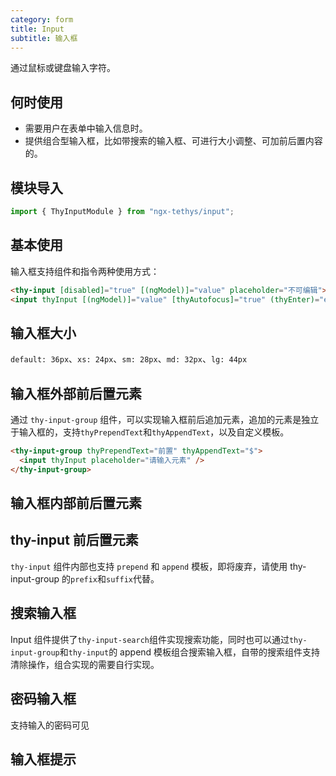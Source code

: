 ```yaml
---
category: form
title: Input
subtitle: 输入框
---
```


<alert>通过鼠标或键盘输入字符。</alert>

## 何时使用

- 需要用户在表单中输入信息时。
- 提供组合型输入框，比如带搜索的输入框、可进行大小调整、可加前后置内容的。

## 模块导入
```ts
import { ThyInputModule } from "ngx-tethys/input";
```

## 基本使用

输入框支持组件和指令两种使用方式：
```html
<thy-input [disabled]="true" [(ngModel)]="value" placeholder="不可编辑"></thy-input>
<input thyInput [(ngModel)]="value" [thyAutofocus]="true" (thyEnter)="enter()" placeholder="请输入" />
```

<example name="thy-input-basic-example" />  

## 输入框大小
`default: 36px`、`xs: 24px`、`sm: 28px`、`md: 32px`、`lg: 44px`

<example name="thy-input-size-example" /> 

## 输入框外部前后置元素

通过 `thy-input-group` 组件，可以实现输入框前后追加元素，追加的元素是独立于输入框的，支持`thyPrependText`和`thyAppendText`，以及自定义模板。

```html
<thy-input-group thyPrependText="前置" thyAppendText="$">
  <input thyInput placeholder="请输入元素" />
</thy-input-group>
```

<example name="thy-input-group-example" />  

## 输入框内部前后置元素

<example name="thy-input-pre-suffix-example" />  

## thy-input 前后置元素
`thy-input` 组件内部也支持 `prepend` 和 `append` 模板，即将废弃，请使用 thy-input-group 的`prefix`和`suffix`代替。

<example name="thy-input-append-prepend-example" />  

## 搜索输入框
Input 组件提供了`thy-input-search`组件实现搜索功能，同时也可以通过`thy-input-group`和`thy-input`的 append 模板组合搜索输入框，自带的搜索组件支持清除操作，组合实现的需要自行实现。

<example name="thy-input-search-example" />  


## 密码输入框
支持输入的密码可见

<example name="thy-input-password-example" />

## 输入框提示

<example name="thy-input-label-example" />
